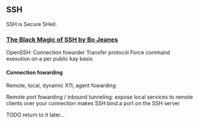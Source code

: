 ## SSH

SSH is Secure SHell.

### [The Black Magic of SSH by Bo Jeanes](https://vimeo.com/54505525)

OpenSSH:
Connection fowarder
Transfer protocol
Force command exexution on a per public kay basis

#### Connection fowarding
Remote, local, dynamic X11, agent fowarding

Remote port fowarding / inbound tunneling:
expose local services to remote clients over your connection
makes SSH bind a port on the SSH server

TODO return to it later...


